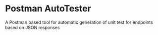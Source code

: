 # Postman AutoTester

A Postman based tool for automatic generation of unit test for endpoints based on JSON responses
